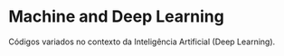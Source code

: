 # Machine and Deep Learning

Códigos variados no contexto da Inteligência Artificial (Deep Learning).

